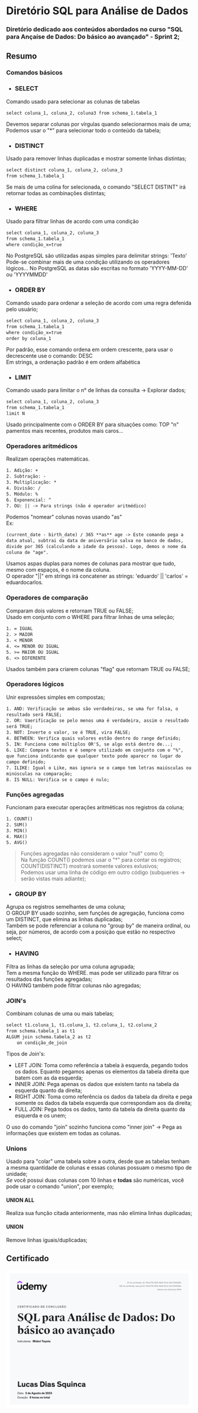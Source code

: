Diretório SQL para Análise de Dados
===================================
### Diretório dedicado aos conteúdos abordados no curso "SQL para Ançaíse de Dados: Do básico ao avançado" - Sprint 2;

## Resumo
### Comandos básicos

- ### SELECT
Comando usado para selecionar as colunas de tabelas

	select coluna_1, coluna_2, coluna3 from schema_1.tabela_1
Devemos separar colunas por vírgulas quando selecionarmos mais de uma;  
Podemos usar o "*" para selecionar todo o conteúdo da tabela;  

- ### DISTINCT
Usado para remover linhas duplicadas e mostrar somente linhas distintas;  

	select distinct coluna_1, coluna_2, coluna_3
	from schema_1.tabela_1
Se mais de uma colina for selecionada, o comando "SELECT DISTINT" irá retornar todas as combinações distintas;  

- ### WHERE
Usado para filtrar linhas de acordo com uma condição

	select coluna_1, coluna_2, coluna_3
	from schema_1.tabela_1
	where condição_x=true
No PostgreSQL são utilizadas aspas simples para delimitar strings: 'Texto'
Pode-se combinar mais de uma condição utilizando os operadores lógicos...
No PostgreSQL as datas são escritas no formato 'YYYY-MM-DD' ou 'YYYYMMDD'

- ### ORDER BY
Comando usado para ordenar a seleção de acordo com uma regra defenida pelo usuário;

	select coluna_1, coluna_2, coluna_3
	from schema_1.tabela_1
	where condição_x=true
	order by coluna_1
Por padrão, esse comando ordena em ordem crescente, para usar o decrescente use o comando: DESC  
Em strings, a ordenação padrão é em ordem alfabética  

- ### LIMIT
Comando usado para limitar o n° de linhas da consulta -> Explorar dados;

	select coluna_1, coluna_2, coluna_3
	from schema_1.tabela_1
	limit N
Usado principalmente com o ORDER BY para situações como: TOP "n" pamentos mais recentes, produtos mais caros...

### Operadores aritmédicos
Realizam operações matemáticas. 

    1. Adição: +
    2. Subtração: -
    3. Multiplicação: * 
    4. Divisão: /
    5. Módulo: %
    6. Exponencial: ^
    7. OU: || -> Para strings (não é operador aritmédico)

Podemos "nomear" colunas novas usando "as"  
Ex:

	(current_date - birth_date) / 365 **as** age -> Este comando pega a data atual, subtrai da data de aniversãrio salva no banco de dados, divide por 365 (calculando a idade da pessoa). Logo, demos o nome da coluna de "age".
Usamos aspas duplas para nomes de colunas para mostrar que tudo, mesmo com espaços, é o nome da coluna.  
O operador "||" em strings irá concatener as strings: 'eduardo' || 'carlos' = eduardocarlos.

### Operadores de comparação
Comparam dois valores e retornam TRUE ou FALSE;  
Usado em conjunto com o WHERE para filtrar linhas de uma seleção;  

    1. = IGUAL
    2. > MAIOR
    3. < MENOR
    4. <= MENOR OU IGUAL
    5. >= MAIOR OU IGUAL
    6. <> DIFERENTE

Usados também para criarem colunas "flag" que retornam TRUE ou FALSE;

### Operadores lógicos
Unir expressões simples em compostas;  

	1. AND: Verificação se ambas são verdadeiras, se uma for falsa, o resultado será FALSE;
	2. OR: Vaerificação se pelo menos uma é verdadeira, assim o resultado será TRUE;
	3. NOT: Inverte o valor, se é TRUE, vira FALSE;
	4. BETWEEN: Verifica quais valores estão dentro do range definido;
	5. IN: Funciona como múltiplos OR'S, se algo está dentro de...;
	6. LIKE: Compara textos e é sempre utilizado em conjunto com o "%", que funciona indicando que qualquer texto pode aparecr no lugar do campo definido;
	7. ILIKE: Igual o Like, mas ignora se o campo tem letras maiúsculas ou minúsculas na comparação;
	8. IS NULL: Verifica se o campo é nulo;

### Funções agregadas
Funcionam para executar operações aritméticas nos registros da coluna;

	1. COUNT()
	2. SUM()
	3. MIN()
	4. MAX()
	5. AVG()

> Funções agregadas não consideram o valor "null" como 0;  
> Na função COUNT() podemos usar o "*" para contar os registros;  
> COUNT(DISTINCT) mostrará somente valores exlusivos;  
> Podemos usar uma linha de código em outro código (subqueries -> serão vistas mais adiante);  

- ### GROUP BY
Agrupa os registros semelhantes de uma coluna;  
O GROUP BY usado sozinho, sem funções de agregação, funciona como um DISTINCT, que elimina as linhas duplicadas;  
Também se pode referenciar a coluna no "group by" de maneira ordinal, ou seja, por números, de acordo com a posição que estão no respectivo select;  

- ### HAVING
Filtra as linhas da seleção por uma coluna agrupada;  
Tem a mesma função do WHERE. mas pode ser utilizado para filtrar os resultados das funções agregadas;  
O HAVING também pode filtrar colunas não agregadas;  

### JOIN's
Combinam colunas de uma ou mais tabelas; 

	select t1.coluna_1, t1.coluna_1, t2.coluna_1, t2.coluna_2
	from schema.tabela_1 as t1
	ALGUM join schema.tabela_2 as t2
    	on condição_de_join

Tipos de Join's:  
  * LEFT JOIN: Toma como referência a tabela à esquerda, pegando todos os dados. Equanto pegamos apenas os elementos da tabela direita que batem com as da esquerda;  
  * INNER JOIN: Pega apenas os dados que existem tanto na tabela da esquerda quanto da direita;  
  * RIGHT JOIN: Toma como referência os dados da tabela da direita e pega somente os dados da tabela esquerda que correspondam aos da direita;  
  * FULL JOIN: Pega todos os dados, tanto da tabela da direita quanto da esquerda e os unem;


O uso do comando "join" sozinho funciona como "inner join" -> Pega as informações que existem em todas as colunas.

### Unions
Usado para "colar" uma tabela sobre a outra, desde que as tabelas tenham a mesma quantidade de colunas e essas colunas possuam o mesmo tipo de unidade;  
*Se* você possui duas colunas com 10 linhas e **todas** são numéricas, você pode usar o comando "union", por exemplo;  

#### UNION ALL
Realiza sua função citada anteriormente, mas não elimina linhas duplicadas;

#### UNION
Remove linhas iguais/duplicadas;
## Certificado
![Image](Certificado/Certificado%20de%20conclusão%20SQL%20para%20análise%20de%20dados.jpg)